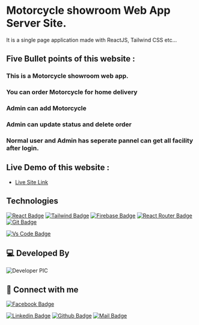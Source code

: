 # Motorcycle showroom Web App Server Site.


It is a single page application made with ReactJS, Tailwind CSS etc...

## Five Bullet points of this website :
### This is a Motorcycle showroom web app.
### You can order Motorcycle for home delivery
### Admin can add Motorcycle
### Admin can update status and delete order
### Normal user and Admin has seperate pannel can get all facility after login.

## Live Demo of this website :

- [Live Site Link](https://bike-showroom-b29e0.web.app/)

## Technologies

[![React Badge](https://img.shields.io/badge/React-20232A?style=for-the-badge&logo=react&logoColor=61DAFB)]()
[![Tailwind Badge](https://img.shields.io/badge/Tailwind_CSS-38B2AC?style=for-the-badge&logo=tailwind-css&logoColor=white)]()
[![Firebase Badge](https://img.shields.io/badge/Firebase-FFCB2B?style=for-the-badge&logo=firebase&logoColor=white)]()
[![React Router Badge](https://img.shields.io/badge/React_Router-CA4245?style=for-the-badge&logo=react-router&logoColor=white)]()
[![Git Badge](https://img.shields.io/badge/git-f34f29?style=for-the-badge&logo=git&logoColor=white)]()
<!-- [![Yarn Badge](https://img.shields.io/badge/yarn-0078D6?style=for-the-badge&logo=yarn&logoColor=white)]() -->
<!-- [![Vercel Badge](https://img.shields.io/badge/vercel-000?style=for-the-badge&logo=vercel&logoColor=white)]() -->
[![Vs Code Badge](https://img.shields.io/badge/Visual_Studio_Code-0078D6?style=for-the-badge&logo=visualstudiocode&logoColor=white)]()

## 💻 Developed By

![Developer PIC](https://avatars.githubusercontent.com/u/71543024?v=4)

## 🚀 Connect with me

[![Facebook Badge](https://img.shields.io/badge/Facebook-1877F2?style=for-the-badge&logo=facebook&logoColor=white)](https://www.facebook.com/dipusultan.joy.1/)

[![Linkedin Badge](https://img.shields.io/badge/LinkedIn-0077B5?style=for-the-badge&logo=linkedin&logoColor=white)]()
[![Github Badge](https://img.shields.io/badge/GitHub-100000?style=for-the-badge&logo=github&logoColor=white)](https://github.com/Dipu9094)
[![Mail Badge](https://img.shields.io/badge/Gmail-D14836?style=for-the-badge&logo=gmail&logoColor=white)](mailto:dipusultan090@gmail.com)


